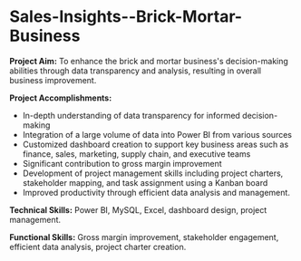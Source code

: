 # Sales-Insights--Brick-Mortar-Business
**Project Aim:** To enhance the brick and mortar business's decision-making abilities through data transparency and analysis, resulting in overall business improvement.

**Project Accomplishments:**

- In-depth understanding of data transparency for informed decision-making
- Integration of a large volume of data into Power BI from various sources
- Customized dashboard creation to support key business areas such as finance, sales, marketing, supply chain, and executive teams
- Significant contribution to gross margin improvement
- Development of project management skills including project charters, stakeholder mapping, and task assignment using a Kanban board
- Improved productivity through efficient data analysis and management.

**Technical Skills:** Power BI, MySQL, Excel, dashboard design, project management.

**Functional Skills:** Gross margin improvement, stakeholder engagement, efficient data analysis, project charter creation.
